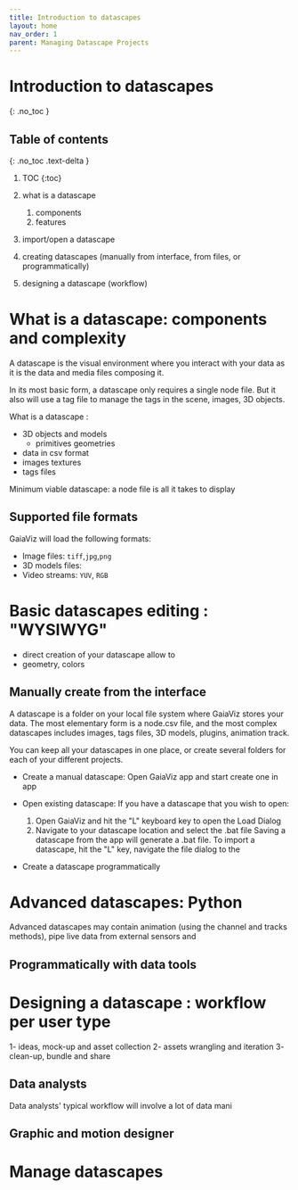 ```yaml
---
title: Introduction to datascapes
layout: home
nav_order: 1
parent: Managing Datascape Projects
---
```

# Introduction to datascapes
{: .no_toc }

## Table of contents
{: .no_toc .text-delta }

1. TOC
{:toc}

1. what is a datascape
	1. components
	2. features
2. import/open a datascape
3. creating datascapes (manually from interface, from files, or programmatically)
4. designing a datascape (workflow)


# What is a datascape: components and complexity

A datascape is the visual environment where you interact with your data as it is the data and media files composing it. 

In its most basic form, a datascape only requires a single node file. But it also will use a tag file to manage the tags in the scene, images, 3D objects.

What is a datascape :
- 3D objects and models
	- primitives geometries
- data in csv format
- images textures
- tags files

Minimum viable datascape: a node file is all it takes to display 

## Supported file formats

GaiaViz will load the following formats:
- Image files: `tiff`,`jpg`,`png`
- 3D models files: 
- Video streams: `YUV`, `RGB`

# Basic datascapes editing : "WYSIWYG"

- direct creation of your datascape allow to 
- geometry, colors

## Manually create from the interface


A datascape is a folder on your local file system where GaiaViz stores your data.
The most elementary form is a node.csv file, and the most complex datascapes includes images, tags files, 3D models, plugins, animation track.

You can keep all your datascapes in one place, or create several folders for each of your different projects.


- Create a manual datascape: 
	Open GaiaViz app and start create one in app

- Open existing datascape: If you have a datascape that you wish to open:
	1. Open GaiaViz and hit the "L" keyboard key to open the Load Dialog
	2. Navigate to your datascape location and select the .bat file
Saving a datascape from the app will generate a .bat file.
To import a datascape, hit the "L" key, navigate the file dialog to the 

- Create a datascape programmatically


# Advanced datascapes: Python
Advanced datascapes may contain animation (using the channel and tracks methods), pipe live data from external sensors and 
## Programmatically with data tools
# Designing a datascape : workflow per user type
1- ideas, mock-up and asset collection
2- assets wrangling and iteration
3- clean-up, bundle and share

## Data analysts
Data analysts' typical workflow will involve a lot of data mani

## Graphic and motion designer

# Manage datascapes
